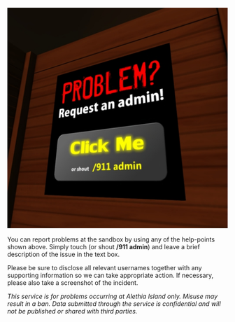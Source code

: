 <p align="center">
  <img class="img-thumbnail" src="https://raw.githubusercontent.com/Alethia-Island/assets/master/images/sandbox/help-point-sign.jpg" alt="Help Points">
</p>

You can report problems at the sandbox by using any of the help-points shown above. Simply touch (or shout **/911 admin**) and leave a brief description of the issue in the text box.

Please be sure to disclose all relevant usernames together with any supporting information so we can take appropriate action. If necessary, please also take a screenshot of the incident.

_This service is for problems occurring at Alethia Island only. Misuse may result in a ban. Data submitted through the service is confidential and will not be published or shared with third parties._
